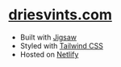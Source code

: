 # [driesvints.com](https://driesvints.com)

- Built with [Jigsaw](https://jigsaw.tighten.co)
- Styled with [Tailwind CSS](https://tailwindcss.com)
- Hosted on [Netlify](https://www.netlify.com)
